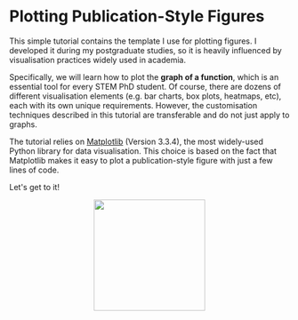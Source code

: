 # Plotting Publication-Style Figures

This simple tutorial contains the template I use for plotting figures. I developed it during my postgraduate studies, so it is heavily influenced by visualisation practices widely used in academia. 

Specifically, we will learn how to plot the **graph of a function**, which is an essential tool for every STEM PhD student. Of course, there are dozens of different visualisation elements (e.g. bar charts, box plots, heatmaps, etc), each with its own unique requirements. However, the customisation techniques described in this tutorial are transferable and do not just apply to graphs.

The tutorial relies on [Matplotlib](https://matplotlib.org/) (Version 3.3.4), the most widely-used Python library for data visualisation. This choice is based on the fact that Matplotlib makes it easy to plot a publication-style figure with just a few lines of code.

Let's get to it!

<p align="center"><img width="200" src="https://upload.wikimedia.org/wikipedia/commons/0/01/Created_with_Matplotlib-logo.svg"></p>
